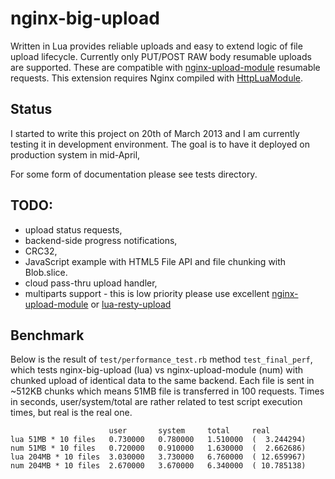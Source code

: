 # nginx-big-upload

Written in Lua provides reliable uploads and easy to extend logic of file upload lifecycle.
Currently only PUT/POST RAW body resumable uploads are supported. These are compatible with [nginx-upload-module](https://github.com/vkholodkov/nginx-upload-module/tree/2.2) resumable
requests. This extension requires Nginx compiled with [HttpLuaModule](http://wiki.nginx.org/HttpLuaModule).

## Status

I started to write this project on 20th of March 2013 and I am currently testing it in development environment.
The goal is to have it deployed on production system in mid-April,

For some form of documentation please see tests directory.

## TODO:
* upload status requests,
* backend-side progress notifications,
* CRC32,
* JavaScript example with HTML5 File API and file chunking with Blob.slice.
* cloud pass-thru upload handler,
* multiparts support - this is low priority please use excellent [nginx-upload-module](https://github.com/vkholodkov/nginx-upload-module/tree/2.2) or [lua-resty-upload](https://github.com/agentzh/lua-resty-upload)


## Benchmark

Below is the result of `test/performance_test.rb` method `test_final_perf`, which tests nginx-big-upload (lua) vs nginx-upload-module (num)
with chunked upload of identical data to the same backend. Each file is sent in ~512KB chunks which means 51MB file
is transferred in 100 requests. Times in seconds, user/system/total are rather related to test script execution times, but real is the real one.

                          user       system     total     real
    lua 51MB * 10 files   0.730000   0.780000   1.510000  (  3.244294)
    num 51MB * 10 files   0.720000   0.910000   1.630000  (  2.662686)
    lua 204MB * 10 files  3.030000   3.730000   6.760000  ( 12.659967)
    num 204MB * 10 files  2.670000   3.670000   6.340000  ( 10.785138)

